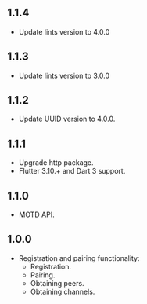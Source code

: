 ## 1.1.4
- Update lints version to 4.0.0

## 1.1.3
- Update lints version to 3.0.0

## 1.1.2

- Update UUID version to 4.0.0.

## 1.1.1

- Upgrade http package.
- Flutter 3.10.+ and Dart 3 support.

## 1.1.0

- MOTD API.

## 1.0.0

- Registration and pairing functionality:
  - Registration.
  - Pairing.
  - Obtaining peers.
  - Obtaining channels.
